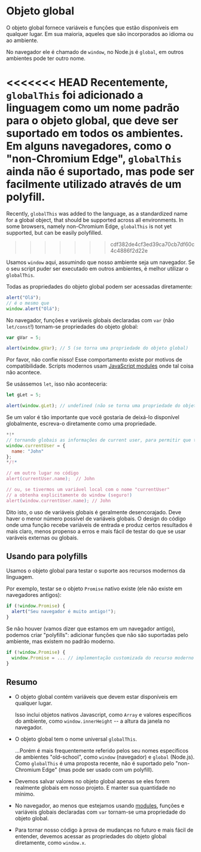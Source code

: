 
# Objeto global

O objeto global fornece variáveis e funções que estão disponíveis em qualquer lugar. Em sua maioria, aqueles que são incorporados ao idioma ou ao ambiente.

No navegador ele é chamado de `window`, no Node.js é `global`, em outros ambientes pode ter outro nome.

<<<<<<< HEAD
Recentemente, `globalThis` foi adicionado a linguagem como um nome padrão para o objeto global, que deve ser suportado em todos os ambientes. Em alguns navegadores, como o "non-Chromium Edge", `globalThis` ainda não é suportado, mas pode ser facilmente utilizado através de um polyfill.
=======
Recently, `globalThis` was added to the language, as a standardized name for a global object, that should be supported across all environments. In some browsers, namely non-Chromium Edge, `globalThis` is not yet supported, but can be easily polyfilled.
>>>>>>> cdf382de4cf3ed39ca70cb7df60c4c4886f2d22e

Usamos `window` aqui, assumindo que nosso ambiente seja um navegador. Se o seu script puder ser executado em outros ambientes, é melhor utilizar o `globalThis`.

Todas as propriedades do objeto global podem ser acessadas diretamente:

```js run
alert("Olá");
// é o mesmo que
window.alert("Olá");
```

No navegador, funções e variáveis globais declaradas com `var` (não `let/const`!) tornam-se propriedades do objeto global:

```js run untrusted refresh
var gVar = 5;

alert(window.gVar); // 5 (se torna uma propriedade do objeto global)
```

Por favor, não confie nisso! Esse comportamento existe por motivos de compatibilidade. Scripts modernos usam [JavaScript modules](info:modules) onde tal coisa não acontece.

Se usássemos `let`, isso não aconteceria:

```js run untrusted refresh
let gLet = 5;

alert(window.gLet); // undefined (não se torna uma propriedade do objeto global)
```

Se um valor é tão importante que você gostaria de deixá-lo disponível globalmente, escreva-o diretamente como uma propriedade.

```js run
*!*
// tornando globais as informações de current user, para permitir que todos os script as acessem
window.currentUser = {
  name: "John"
};
*/!*

// em outro lugar no código
alert(currentUser.name);  // John

// ou, se tivermos um variável local com o nome "currentUser"
// a obtenha explicitamente do window (seguro!)
alert(window.currentUser.name); // John
```

Dito isto, o uso de variáveis globais é geralmente desencorajado. Deve haver o menor número possível de variáveis globais. O design do código onde uma função recebe variáveis de entrada e produz certos resultados é mais claro, menos propenso a erros e mais fácil de testar do que se usar varáveis externas ou globais.

## Usando para polyfills

Usamos o objeto global para testar o suporte aos recursos modernos da linguagem.

Por exemplo, testar se o objeto `Promise` nativo existe (ele não existe em navegadores antigos):
```js run
if (!window.Promise) {
  alert("Seu navegador é muito antigo!");
}
```

Se não houver (vamos dizer que estamos em um navegador antigo), podemos criar "polyfills": adicionar funções que não são suportadas pelo ambiente, mas existem no padrão moderno.

```js run
if (!window.Promise) {
  window.Promise = ... // implementação customizada do recurso moderno da linguagem
}
```

## Resumo

- O objeto global contém variáveis que devem estar disponíveis em qualquer lugar.

    Isso inclui objetos nativos Javascript, como `Array` e valores específicos do ambiente, como `window.innerHeight` -- a altura da janela no navegador.
- O objeto global tem o nome universal `globalThis`.

    ...Porém é mais frequentemente referido pelos seu nomes específicos de ambientes "old-school", como `window` (navegador) e `global` (Node.js). Como `globalThis` é uma proposta recente, não é suportado pelo "non-Chromium Edge" (mas pode ser usado com um polyfill).
- Devemos salvar valores no objeto global apenas se eles forem realmente globais em nosso projeto. E manter sua quantidade no mínimo.
- No navegador, ao menos que estejamos usando [modules](info:modules), funções e variáveis globais declaradas com `var` tornam-se uma propriedade do objeto global.
- Para tornar nosso código à prova de mudanças no futuro e mais fácil de entender, devemos acessar as propriedades do objeto global diretamente, como `window.x`.